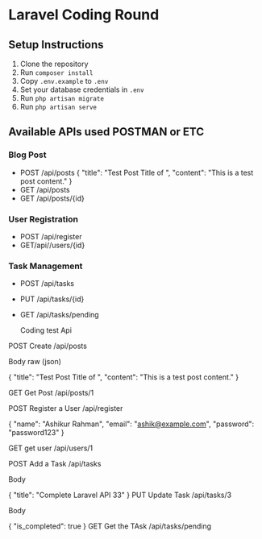 # Laravel Coding Round

## Setup Instructions
1. Clone the repository
2. Run `composer install`
3. Copy `.env.example` to `.env`
4. Set your database credentials in `.env`
5. Run `php artisan migrate`
6. Run `php artisan serve`

## Available APIs used POSTMAN or ETC

### Blog Post
- POST /api/posts
 {
  "title": "Test Post Title of ",
  "content": "This is a test post content."
}
- GET /api/posts
- GET /api/posts/{id}

### User Registration
- POST /api/register
- GET/api//users/{id}
  

### Task Management
- POST /api/tasks
- PUT /api/tasks/{id}
- GET /api/tasks/pending

  Coding test Api
﻿

POST
Create
/api/posts
﻿

Body
raw (json)

{
  "title": "Test Post Title of ",
  "content": "This is a test post content."
}

GET
Get Post
/api/posts/1
﻿

POST
Register a User
/api/register
﻿

{
  "name": "Ashikur Rahman",
  "email": "ashik@example.com",
  "password": "password123"
}


GET
get user
/api/users/1
﻿

POST
Add a Task
/api/tasks
﻿

Body

{
    "title": "Complete Laravel API 33"
}
PUT
Update Task
/api/tasks/3
﻿

Body

{
    "is_completed": true
}
GET
Get the TAsk
/api/tasks/pending
